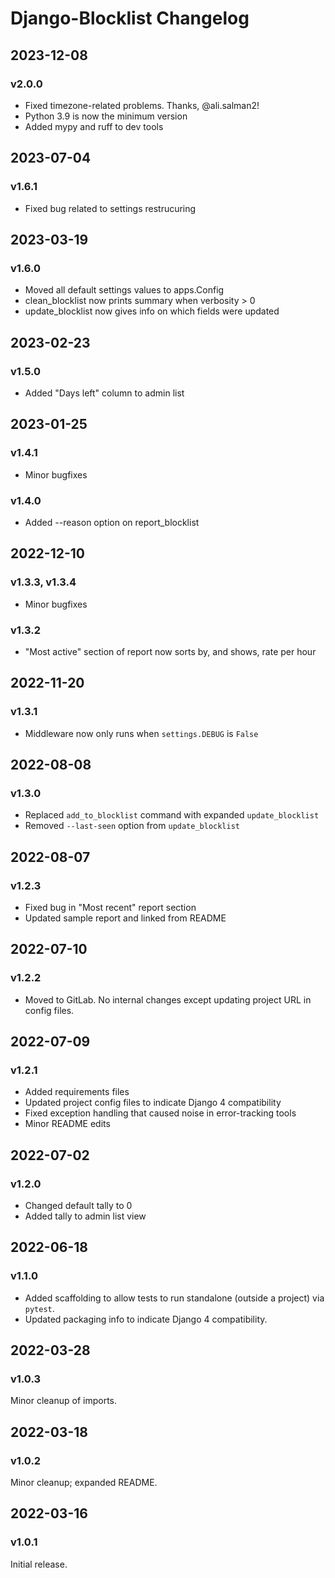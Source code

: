 # Django-Blocklist Changelog

## 2023-12-08
### v2.0.0
* Fixed timezone-related problems. Thanks, @ali.salman2!
* Python 3.9 is now the minimum version
* Added mypy and ruff to dev tools

## 2023-07-04
### v1.6.1
* Fixed bug related to settings restrucuring

## 2023-03-19
### v1.6.0
* Moved all default settings values to apps.Config
* clean_blocklist now prints summary when verbosity > 0
* update_blocklist now gives info on which fields were updated

## 2023-02-23
### v1.5.0
* Added "Days left" column to admin list

## 2023-01-25
### v1.4.1
* Minor bugfixes
### v1.4.0
* Added --reason option on report_blocklist

## 2022-12-10
### v1.3.3, v1.3.4
* Minor bugfixes
### v1.3.2
* "Most active" section of report now sorts by, and shows, rate per hour

## 2022-11-20
### v1.3.1
* Middleware now only runs when `settings.DEBUG` is `False`

## 2022-08-08
### v1.3.0
* Replaced `add_to_blocklist` command with expanded `update_blocklist`
* Removed `--last-seen` option from `update_blocklist`

## 2022-08-07
### v1.2.3
* Fixed bug in "Most recent" report section
* Updated sample report and linked from README

## 2022-07-10
### v1.2.2
* Moved to GitLab. No internal changes except updating project URL in config files.

## 2022-07-09
### v1.2.1
* Added requirements files
* Updated project config files to indicate Django 4 compatibility
* Fixed exception handling that caused noise in error-tracking tools
* Minor README edits

## 2022-07-02
### v1.2.0
* Changed default tally to 0
* Added tally to admin list view

## 2022-06-18
### v1.1.0
* Added scaffolding to allow tests to run standalone (outside a project) via `pytest`.
* Updated packaging info to indicate Django 4 compatibility.

## 2022-03-28
### v1.0.3
Minor cleanup of imports.

## 2022-03-18
### v1.0.2
Minor cleanup; expanded README.

## 2022-03-16
### v1.0.1
Initial release.
